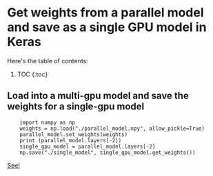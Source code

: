 # Get weights from a parallel model and save as a single GPU model in Keras

Here's the table of contents:

1. TOC
{:toc}

## Load into a multi-gpu model and save the weights for a single-gpu model

```
    import numpy as np
    weights = np.load("./parallel_model.npy", allow_pickle=True)
    parallel_model.set_weights(weights)
    print (parallel_model.layers[-2])
    single_gpu_model = parallel_model.layers[-2]
    np.save("./single_model", single_gpu_model.get_weights())
```

[See!](https://github.com/keras-team/keras/issues/11253#issuecomment-482467792)

